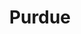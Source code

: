 ---
title: Purdue
crosslinks:
- youtubefactsbot
- u_imguralbumbot
- Boilermakers
- youtubot
- tmsbmeta
- Fitness
- john_yukis_bots
- funny
- lafayette
- OutOfTheLoop
- normalnudes
- TalesFromRetail
- starterpacks
- flying
- RPI
- livven
- summonerswar
- Temple
- AskReddit
- legaladvice
---